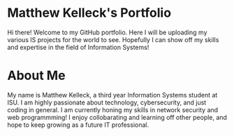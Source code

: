# Matthew Kelleck's Portfolio
Hi there! Welcome to my GitHub portfolio. Here I will be uploading my various IS projects for the world to see. Hopefully I can show off my skills and expertise in the field of Information Systems!

# About Me
My name is Matthew Kelleck, a third year Information Systems student at ISU. I am highly passionate about technology, cybersecurity, and just coding in general.
I am currently honing my skills in network security and web programmming!
I enjoy collobarating and learning off other people, and hope to keep growing as a future IT professional.
